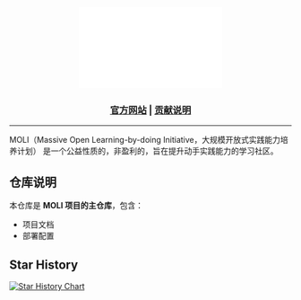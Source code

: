 <div align="center">

<picture>
  <source media="(prefers-color-scheme: light)" srcset="/MOLI_light.png">
  <img alt="MOLI logo" src="/MOLI_dark.png">
</picture>

<h3>

[官方网站](https://moli.oscc.cc/) | [贡献说明](CONTRIBUTING.md)

</h3>

</div>

---

MOLI（Massive Open Learning-by-doing Initiative，大规模开放式实践能力培养计划） 是一个公益性质的，非盈利的，旨在提升动手实践能力的学习社区。

## 仓库说明

本仓库是 **MOLI 项目的主仓库**，包含：
* 项目文档
* 部署配置

## Star History

[![Star History Chart](https://api.star-history.com/svg?repos=puckbee/moli&type=Date)](https://www.star-history.com/#puckbee/moli&Date)


